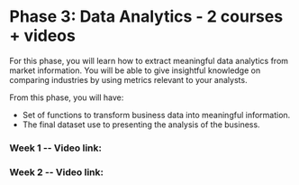 # Phase 3: Data Analytics - 2 courses + videos

For this phase, you will learn how to extract meaningful data analytics from market information. You will be able to give insightful knowledge on comparing industries by using metrics relevant to your analysts.

From this phase, you will have:

- Set of functions to transform business data into meaningful information.
- The final dataset use to presenting the analysis of the business.


### Week 1 -- Video link: 

### Week 2 -- Video link: 
